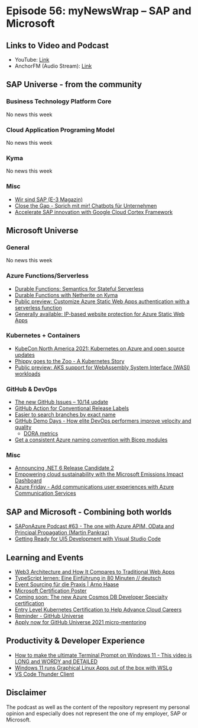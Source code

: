 # Episode 56: myNewsWrap – SAP and Microsoft

## Links to Video and Podcast

* YouTube: [Link](https://youtu.be/kZHEPV4ZQzQ)
* AnchorFM (Audio Stream): [Link](https://anchor.fm/christian-lechner/episodes/myNewsWrap--SAP-and-Microsoft-Episode-56-e18saqc)

## SAP Universe - from the community

### Business Technology Platform Core

No news this week

### Cloud Application Programing Model

No news this week

### Kyma

No news this week

### Misc

* [Wir sind SAP (E-3 Magazin)](https://e-3.de/wir-sind-sap/)
* [Close the Gap - Sprich mit mir! Chatbots für Unternehmen](https://podcast.opensap.info/close-the-gap/2021/10/05/sprich-mit-mir-chatbots-fur-unternehmen/)
* [Accelerate SAP innovation with Google Cloud Cortex Framework](https://cloud.google.com/blog/products/sap-google-cloud/faster-time-to-value-with-the-google-cloud-cortex-framework)

## Microsoft Universe

### General

No news this week

### Azure Functions/Serverless

* [Durable Functions: Semantics for Stateful Serverless](https://angelhof.github.io/files/papers/durable-functions-2021-oopsla.pdf)
* [Durable Functions with Netherite on Kyma](https://dev.to/lechnerc77/durable-functions-with-netherite-on-kyma-33dn)
* [Public preview: Customize Azure Static Web Apps authentication with a serverless function](https://azure.microsoft.com/updates/public-preview-customize-azure-static-web-apps-authentication-with-a-serverless-function/?WT.mc_id=AZ-MVP-5004195)
* [Generally available: IP-based website protection for Azure Static Web Apps](https://azure.microsoft.com/updates/generally-available-ipbased-website-protection-for-azure-static-web-apps/?WT.mc_id=AZ-MVP-5004195)

### Kubernetes + Containers

* [KubeCon North America 2021: Kubernetes on Azure and open source updates](https://cloudblogs.microsoft.com/opensource/2021/10/13/kubecon-north-america-2021-kubernetes-on-azure-and-open-source-updates/)
* [Phippy goes to the Zoo - A Kubernetes Story](https://azure.microsoft.com/mediahandler/files/resourcefiles/phippy-goes-to-the-zoo/Phippy%20Goes%20To%20The%20Zoo_MSFTonline.pdf?ocid=AID3041042)
* [Public preview: AKS support for WebAssembly System Interface (WASI) workloads](https://azure.microsoft.com/updates/public-preview-aks-support-for-webassembly-system-interface-wasi-workloads/?WT.mc_id=AZ-MVP-5004195)

### GitHub & DevOps

* [The new GitHub Issues – 10/14 update](https://github.blog/changelog/2021-10-14-the-new-github-issues-10-14-update/)
* [GitHub Action for Conventional Release Labels](https://github.com/bcoe/conventional-release-labels)
* [Easier to search branches by exact name](https://github.blog/changelog/2021-10-11-easier-to-search-branches-by-exact-name/)
* [GitHub Demo Days - How elite DevOps performers improve velocity and quality](https://www.linkedin.com/video/event/urn:li:ugcPost:6853803607142359040/)
  * [DORA metrics](https://www.cloudbees.com/blog/dora-devops-metrics-bandwagon)
* [Get a consistent Azure naming convention with Bicep modules](https://4bes.nl/2021/10/10/get-a-consistent-azure-naming-convention-with-bicep-modules/)

### Misc

* [Announcing .NET 6 Release Candidate 2](https://devblogs.microsoft.com/dotnet/announcing-net-6-release-candidate-2/?WT.mc_id=DT-MVP-5004195)
* [Empowering cloud sustainability with the Microsoft Emissions Impact Dashboard](https://azure.microsoft.com/en-us/blog/empowering-cloud-sustainability-with-the-microsoft-emissions-impact-dashboard/?WT.mc_id=AZ-MVP-5004195)
* [Azure Friday - Add communications user experiences with Azure Communication Services](https://youtu.be/cSzejONIuWA)

## SAP and Microsoft - Combining both worlds

* [SAPonAzure Podcast #63 - The one with Azure APIM, OData and Principal Propagation (Martin Pankraz)](https://youtu.be/8xKXest46OM)
* [Getting Ready for UI5 Development with Visual Studio Code](https://blogs.sap.com/2021/10/15/getting-ready-for-ui5-development-with-visual-studio-code/)

## Learning and Events

* [Web3 Architecture and How It Compares to Traditional Web Apps](https://thenewstack.io/web3-architecture-and-how-it-compares-to-traditional-web-apps/)
* [TypeScript lernen: Eine Einführung in 80 Minuten // deutsch](https://youtu.be/_CaGUZNEobk)
* [Event Sourcing für die Praxis | Arno Haase](https://youtu.be/qdnOiOCmJgE)
* [Microsoft Certification Poster](https://query.prod.cms.rt.microsoft.com/cms/api/am/binary/RE2PjDI)
* [Coming soon: The new Azure Cosmos DB Developer Specialty certification](https://techcommunity.microsoft.com/t5/microsoft-learn-blog/coming-soon-the-new-azure-cosmos-db-developer-specialty/ba-p/2834982?WT.mc_id=DT-MVP-5004195)
* [Entry Level Kubernetes Certification to Help Advance Cloud Careers](https://training.linuxfoundation.org/blog/entry-level-kubernetes-certification-to-help-advance-cloud-careers)
* [Reminder - GitHub Universe](https://www.githubuniverse.com/)
* [Apply now for GitHub Universe 2021 micro-mentoring](https://github.blog/2021-10-12-apply-github-universe-2021-micro-mentoring/)

## Productivity & Developer Experience

* [How to make the ultimate Terminal Prompt on Windows 11 - This video is LONG and WORDY and DETAILED](https://youtu.be/VT2L1SXFq9U)
* [Windows 11 runs Graphical Linux Apps out of the box with WSLg](https://youtu.be/b1YBx1L8op4)
* [VS Code Thunder Client](https://twitter.com/chrisdennig/status/1447241068664299525?s=21)

## Disclaimer

The podcast as well as the content of the repository represent my personal opinion and especially does not represent the one of my employer, SAP or Microsoft.
